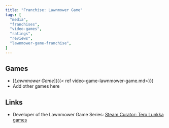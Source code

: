 ```yaml
---
title: "Franchise: Lawnmower Game"
tags: [
  "media",
  "franchises",
  "video-games",
  "ratings",
  "reviews",
  "lawnmower-game-franchise",
]
---
```


## Games

- [*Lawnmower Game*]({{< ref video-game-lawnmower-game.md>}})
- Add other games here

## Links

- Developer of the Lawnmower Game Series: [Steam Curator: Tero Lunkka games](https://store.steampowered.com/curator/33019799)

